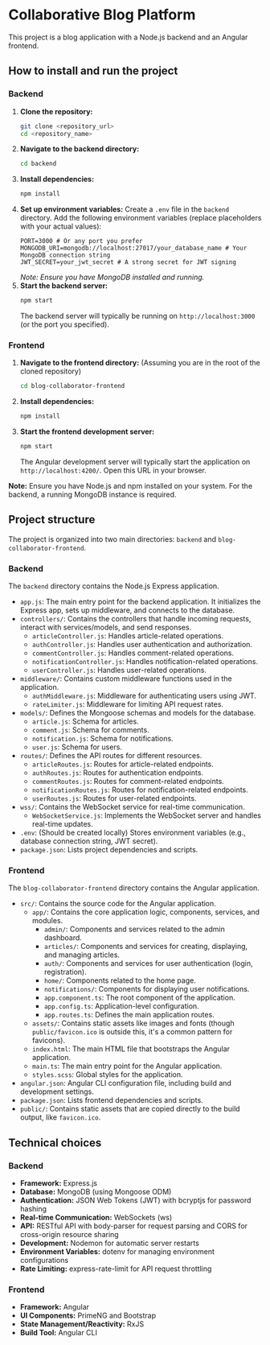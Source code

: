 # Collaborative Blog Platform

This project is a blog application with a Node.js backend and an Angular frontend.

## How to install and run the project

### Backend

1.  **Clone the repository:**
    ```bash
    git clone <repository_url>
    cd <repository_name>
    ```
2.  **Navigate to the backend directory:**
    ```bash
    cd backend
    ```
3.  **Install dependencies:**
    ```bash
    npm install
    ```
4.  **Set up environment variables:**
    Create a `.env` file in the `backend` directory. Add the following environment variables (replace placeholders with your actual values):
    ```env
    PORT=3000 # Or any port you prefer
    MONGODB_URI=mongodb://localhost:27017/your_database_name # Your MongoDB connection string
    JWT_SECRET=your_jwt_secret # A strong secret for JWT signing
    ```
    *Note: Ensure you have MongoDB installed and running.*
5.  **Start the backend server:**
    ```bash
    npm start
    ```
    The backend server will typically be running on `http://localhost:3000` (or the port you specified).

### Frontend

1.  **Navigate to the frontend directory:**
    (Assuming you are in the root of the cloned repository)
    ```bash
    cd blog-collaborator-frontend
    ```
2.  **Install dependencies:**
    ```bash
    npm install
    ```
3.  **Start the frontend development server:**
    ```bash
    npm start
    ```
    The Angular development server will typically start the application on `http://localhost:4200/`. Open this URL in your browser.

**Note:** Ensure you have Node.js and npm installed on your system. For the backend, a running MongoDB instance is required.

## Project structure

The project is organized into two main directories: `backend` and `blog-collaborator-frontend`.

### Backend

The `backend` directory contains the Node.js Express application.

*   `app.js`: The main entry point for the backend application. It initializes the Express app, sets up middleware, and connects to the database.
*   `controllers/`: Contains the controllers that handle incoming requests, interact with services/models, and send responses.
    *   `articleController.js`: Handles article-related operations.
    *   `authController.js`: Handles user authentication and authorization.
    *   `commentController.js`: Handles comment-related operations.
    *   `notificationController.js`: Handles notification-related operations.
    *   `userController.js`: Handles user-related operations.
*   `middleware/`: Contains custom middleware functions used in the application.
    *   `authMiddleware.js`: Middleware for authenticating users using JWT.
    *   `rateLimiter.js`: Middleware for limiting API request rates.
*   `models/`: Defines the Mongoose schemas and models for the database.
    *   `article.js`: Schema for articles.
    *   `comment.js`: Schema for comments.
    *   `notification.js`: Schema for notifications.
    *   `user.js`: Schema for users.
*   `routes/`: Defines the API routes for different resources.
    *   `articleRoutes.js`: Routes for article-related endpoints.
    *   `authRoutes.js`: Routes for authentication endpoints.
    *   `commentRoutes.js`: Routes for comment-related endpoints.
    *   `notificationRoutes.js`: Routes for notification-related endpoints.
    *   `userRoutes.js`: Routes for user-related endpoints.
*   `wss/`: Contains the WebSocket service for real-time communication.
    *   `WebSocketService.js`: Implements the WebSocket server and handles real-time updates.
*   `.env`: (Should be created locally) Stores environment variables (e.g., database connection string, JWT secret).
*   `package.json`: Lists project dependencies and scripts.

### Frontend

The `blog-collaborator-frontend` directory contains the Angular application.

*   `src/`: Contains the source code for the Angular application.
    *   `app/`: Contains the core application logic, components, services, and modules.
        *   `admin/`: Components and services related to the admin dashboard.
        *   `articles/`: Components and services for creating, displaying, and managing articles.
        *   `auth/`: Components and services for user authentication (login, registration).
        *   `home/`: Components related to the home page.
        *   `notifications/`: Components for displaying user notifications.
        *   `app.component.ts`: The root component of the application.
        *   `app.config.ts`: Application-level configuration.
        *   `app.routes.ts`: Defines the main application routes.
    *   `assets/`: Contains static assets like images and fonts (though `public/favicon.ico` is outside this, it's a common pattern for favicons).
    *   `index.html`: The main HTML file that bootstraps the Angular application.
    *   `main.ts`: The main entry point for the Angular application.
    *   `styles.scss`: Global styles for the application.
*   `angular.json`: Angular CLI configuration file, including build and development settings.
*   `package.json`: Lists frontend dependencies and scripts.
*   `public/`: Contains static assets that are copied directly to the build output, like `favicon.ico`.

## Technical choices

### Backend

*   **Framework:** Express.js
*   **Database:** MongoDB (using Mongoose ODM)
*   **Authentication:** JSON Web Tokens (JWT) with bcryptjs for password hashing
*   **Real-time Communication:** WebSockets (ws)
*   **API:** RESTful API with body-parser for request parsing and CORS for cross-origin resource sharing
*   **Development:** Nodemon for automatic server restarts
*   **Environment Variables:** dotenv for managing environment configurations
*   **Rate Limiting:** express-rate-limit for API request throttling

### Frontend

*   **Framework:** Angular
*   **UI Components:** PrimeNG and Bootstrap
*   **State Management/Reactivity:** RxJS
*   **Build Tool:** Angular CLI
